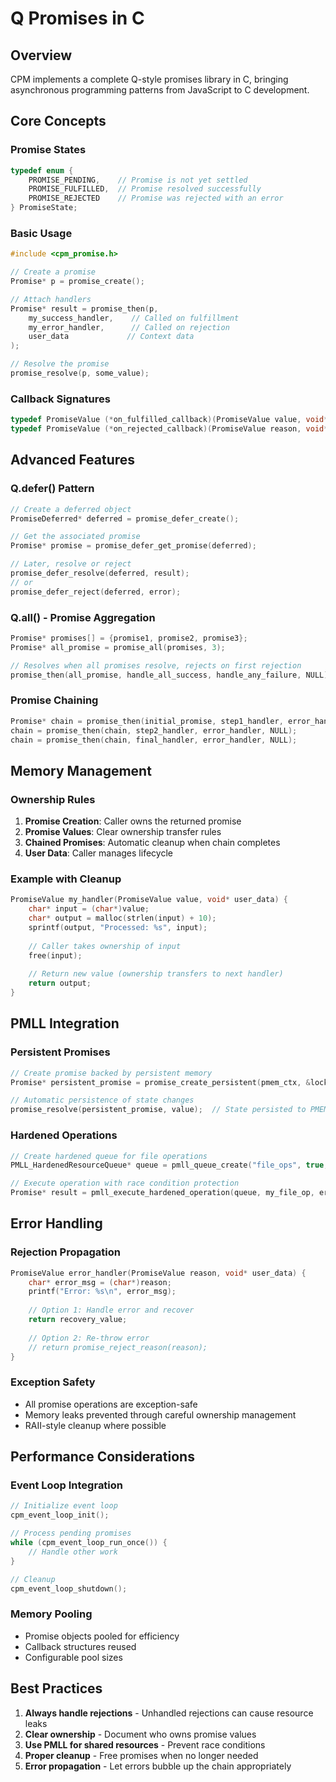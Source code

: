# Q Promises in C

## Overview

CPM implements a complete Q-style promises library in C, bringing asynchronous programming patterns from JavaScript to C development.

## Core Concepts

### Promise States

```c
typedef enum {
    PROMISE_PENDING,    // Promise is not yet settled
    PROMISE_FULFILLED,  // Promise resolved successfully
    PROMISE_REJECTED    // Promise was rejected with an error
} PromiseState;
```

### Basic Usage

```c
#include <cpm_promise.h>

// Create a promise
Promise* p = promise_create();

// Attach handlers
Promise* result = promise_then(p, 
    my_success_handler,    // Called on fulfillment
    my_error_handler,      // Called on rejection
    user_data             // Context data
);

// Resolve the promise
promise_resolve(p, some_value);
```

### Callback Signatures

```c
typedef PromiseValue (*on_fulfilled_callback)(PromiseValue value, void* user_data);
typedef PromiseValue (*on_rejected_callback)(PromiseValue reason, void* user_data);
```

## Advanced Features

### Q.defer() Pattern

```c
// Create a deferred object
PromiseDeferred* deferred = promise_defer_create();

// Get the associated promise
Promise* promise = promise_defer_get_promise(deferred);

// Later, resolve or reject
promise_defer_resolve(deferred, result);
// or
promise_defer_reject(deferred, error);
```

### Q.all() - Promise Aggregation

```c
Promise* promises[] = {promise1, promise2, promise3};
Promise* all_promise = promise_all(promises, 3);

// Resolves when all promises resolve, rejects on first rejection
promise_then(all_promise, handle_all_success, handle_any_failure, NULL);
```

### Promise Chaining

```c
Promise* chain = promise_then(initial_promise, step1_handler, error_handler, NULL);
chain = promise_then(chain, step2_handler, error_handler, NULL);
chain = promise_then(chain, final_handler, error_handler, NULL);
```

## Memory Management

### Ownership Rules

1. **Promise Creation**: Caller owns the returned promise
2. **Promise Values**: Clear ownership transfer rules
3. **Chained Promises**: Automatic cleanup when chain completes
4. **User Data**: Caller manages lifecycle

### Example with Cleanup

```c
PromiseValue my_handler(PromiseValue value, void* user_data) {
    char* input = (char*)value;
    char* output = malloc(strlen(input) + 10);
    sprintf(output, "Processed: %s", input);
    
    // Caller takes ownership of input
    free(input);
    
    // Return new value (ownership transfers to next handler)
    return output;
}
```

## PMLL Integration

### Persistent Promises

```c
// Create promise backed by persistent memory
Promise* persistent_promise = promise_create_persistent(pmem_ctx, &lock);

// Automatic persistence of state changes
promise_resolve(persistent_promise, value);  // State persisted to PMEM
```

### Hardened Operations

```c
// Create hardened queue for file operations
PMLL_HardenedResourceQueue* queue = pmll_queue_create("file_ops", true, pmem_ctx);

// Execute operation with race condition protection
Promise* result = pmll_execute_hardened_operation(queue, my_file_op, error_handler, data);
```

## Error Handling

### Rejection Propagation

```c
PromiseValue error_handler(PromiseValue reason, void* user_data) {
    char* error_msg = (char*)reason;
    printf("Error: %s\n", error_msg);
    
    // Option 1: Handle error and recover
    return recovery_value;
    
    // Option 2: Re-throw error
    // return promise_reject_reason(reason);
}
```

### Exception Safety

- All promise operations are exception-safe
- Memory leaks prevented through careful ownership management
- RAII-style cleanup where possible

## Performance Considerations

### Event Loop Integration

```c
// Initialize event loop
cpm_event_loop_init();

// Process pending promises
while (cpm_event_loop_run_once()) {
    // Handle other work
}

// Cleanup
cpm_event_loop_shutdown();
```

### Memory Pooling

- Promise objects pooled for efficiency
- Callback structures reused
- Configurable pool sizes

## Best Practices

1. **Always handle rejections** - Unhandled rejections can cause resource leaks
2. **Clear ownership** - Document who owns promise values
3. **Use PMLL for shared resources** - Prevent race conditions
4. **Proper cleanup** - Free promises when no longer needed
5. **Error propagation** - Let errors bubble up the chain appropriately